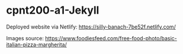 # cpnt200-a1-Jekyll

Deployed website via Netlify: https://silly-banach-7be52f.netlify.com/

Images source: https://www.foodiesfeed.com/free-food-photo/basic-italian-pizza-margherita/
